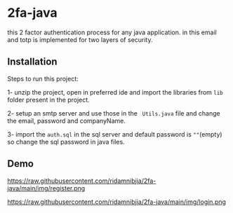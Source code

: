 
# 2fa-java
this 2 factor authentication process for any java application. in this email and totp is implemented for two layers of security.


## Installation
Steps to run this project:

1- unzip the project, open in preferred ide and import the libraries from ```lib``` folder present in the project.

2- setup an smtp server and use those in the ```
Utils.java``` file and change the email, password and companyName.

3- import the ```auth.sql``` in the sql server and default password is ```""```(empty) so change the sql password in java files.
## Demo
https://raw.githubusercontent.com/ridamnibjia/2fa-java/main/img/register.png

https://raw.githubusercontent.com/ridamnibjia/2fa-java/main/img/login.png
